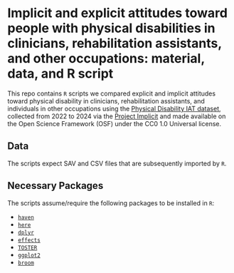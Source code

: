 # Implicit and explicit attitudes toward people with physical disabilities in clinicians, rehabilitation assistants, and other occupations: material, data, and R script

This repo contains `R` scripts we compared explicit and implicit attitudes toward physical disability in clinicians, rehabilitation assistants, and individuals in other occupations using the [Physical Disability IAT dataset](https://doi.org/10.17605/OSF.IO/Y9HIQ), collected from 2022 to 2024 via the [Project Implicit](https://implicit.harvard.edu/implicit/selectatest.html) and made available on the Open Science Framework (OSF) under the CC0 1.0 Universal license.

## Data
The scripts expect SAV and CSV files that are subsequently imported by `R`.

## Necessary Packages
The scripts assume/require the following packages to be installed in `R`:
- [`haven`](https://github.com/hadley/haven)
- [`here`](https://github.com/jennybc/here)
- [`dplyr`](https://github.com/tidyverse/dplyr)
- [`effects`](https://github.com/cran/effects)
- [`TOSTER`](https://github.com/MHaug/TOSTER)
- [`ggplot2`](https://github.com/tidyverse/ggplot2)
- [`broom`](https://github.com/tidymodels/broom)
